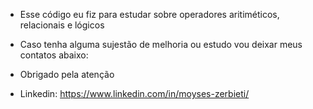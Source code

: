 - Esse código eu fiz para estudar sobre operadores aritiméticos, relacionais e lógicos  

- Caso tenha alguma sujestão de melhoria ou estudo vou deixar meus contatos abaixo: 

- Obrigado pela atenção 
- Linkedin: https://www.linkedin.com/in/moyses-zerbieti/
